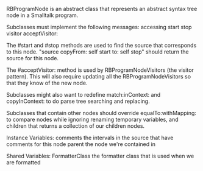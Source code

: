 RBProgramNode is an abstract class that represents an abstract syntax tree node in a Smalltalk program.

Subclasses must implement the following messages:
	accessing
		start
		stop
	visitor
		acceptVisitor:

The #start and #stop methods are used to find the source that corresponds to this node. "source copyFrom: self start to: self stop" should return the source for this node.

The #acceptVisitor: method is used by RBProgramNodeVisitors (the visitor pattern). This will also require updating all the RBProgramNodeVisitors so that they know of the new node.

Subclasses might also want to redefine match:inContext: and copyInContext: to do parse tree searching and replacing.

Subclasses that contain other nodes should override equalTo:withMapping: to compare nodes while ignoring renaming temporary variables, and children that returns a collection of our children nodes.

Instance Variables:
	comments	<Collection of: Interval>	the intervals in the source that have comments for this node
	parent	<RBProgramNode>	the node we're contained in

Shared Variables:
	FormatterClass	<Behavior>	the formatter class that is used when we are formatted